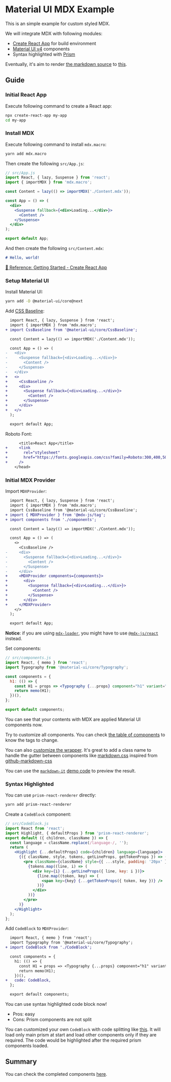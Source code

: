 # Material UI MDX Example

This is an simple example for custom styled MDX.

We will integrate MDX with following modules:

- [Create React App](https://facebook.github.io/create-react-app/) for build environment
- [Material UI v4](https://next.material-ui.com/) components
- Syntax highlighted with [Prism](https://prismjs.com/)

Eventually, it's aim to render [the markdown source](./src/Content.mdx) to [this](https://vdustr.github.io/example-material-ui-mdx/).

## Guide

### Initial React App

Execute following command to create a React app:

```bash
npx create-react-app my-app
cd my-app
```

### Install MDX

Execute following command to install `mdx.macro`:

```bash
yarn add mdx.macro
```

Then create the following `src/App.js`:

```jsx
// src/App.js
import React, { lazy, Suspense } from 'react';
import { importMDX } from 'mdx.macro';

const Content = lazy(() => importMDX('./Content.mdx'));

const App = () => (
  <div>
    <Suspense fallback={<div>Loading...</div>}>
      <Content />
    </Suspense>
  </div>
);

export default App;
```

And then create the following `src/Content.mdx`:

```md
# Hello, world!
```

[🔗 Reference: Getting Started - Create React App](https://mdxjs.com/getting-started/create-react-app)

### Setup Material UI

Install Material UI:

```bash
yarn add -D @material-ui/core@next
```

Add [CSS Baseline](https://material-ui.com/style/css-baseline/):

```diff
  import React, { lazy, Suspense } from 'react';
  import { importMDX } from 'mdx.macro';
+ import CssBaseline from '@material-ui/core/CssBaseline';

  const Content = lazy(() => importMDX('./Content.mdx'));

  const App = () => (
-   <div>
-     <Suspense fallback={<div>Loading...</div>}>
-       <Content />
-     </Suspense>
-   </div>
+   <>
+     <CssBaseline />
+     <div>
+       <Suspense fallback={<div>Loading...</div>}>
+         <Content />
+       </Suspense>
+     </div>
+   </>
  );

  export default App;
```

Roboto Font:

```diff
      <title>React App</title>
+     <link
+       rel="stylesheet"
+       href="https://fonts.googleapis.com/css?family=Roboto:300,400,500"
+     />
    </head>
```

### Initial MDX Provider

Import `MDXProvider`:

```diff
  import React, { lazy, Suspense } from 'react';
  import { importMDX } from 'mdx.macro';
  import CssBaseline from '@material-ui/core/CssBaseline';
+ import { MDXProvider } from '@mdx-js/tag';
+ import components from './components';

  const Content = lazy(() => importMDX('./Content.mdx'));

  const App = () => (
    <>
      <CssBaseline />
-     <div>
-       <Suspense fallback={<div>Loading...</div>}>
-         <Content />
-       </Suspense>
-     </div>
+     <MDXProvider components={components}>
+       <div>
+         <Suspense fallback={<div>Loading...</div>}>
+           <Content />
+         </Suspense>
+       </div>
+     </MDXProvider>
    </>
  );

  export default App;
```

**Notice**: if you are using [`mdx-loader`](https://mdxjs.com/getting-started/webpack#webpack), you might have to use [`@mdx-js/react`](https://mdxjs.com/getting-started/#mdxprovider) instead.

Set components:

```jsx
// src/components.js
import React, { memo } from 'react';
import Typography from '@material-ui/core/Typography';

const components = {
  h1: (() => {
    const H1 = props => <Typography {...props} component="h1" variant="h1" />;
    return memo(H1);
  })(),
};

export default components;
```

You can see that your contents with MDX are applied Material UI components now.

Try to customize all components. You can check [the table of components](https://mdxjs.com/getting-started#table-of-components) to know the tags to change.

You can also [customize the wrapper](https://mdxjs.com/guides/wrapper-customization#using-the-wrapper-for-layout). It's great to add a class name to handle the gutter between components like [markdown.css](./src/markdown.css) inspired from [github-markdown-css](https://github.com/sindresorhus/github-markdown-css/blob/gh-pages/github-markdown.css)

You can use the [`markdown-it`](https://markdown-it.github.io/) [demo code](./src/Content.mdx) to preview the result.

### Syntax Highlighted

You can use `prism-react-renderer` directly:

```bash
yarn add prism-react-renderer
```

Create a `CodeBlock` component:

```jsx
// src/CodeBlock.js
import React from 'react';
import Highlight, { defaultProps } from 'prism-react-renderer';
export default ({ children, className }) => {
  const language = className.replace(/language-/, '');
  return (
    <Highlight {...defaultProps} code={children} language={language}>
      {({ className, style, tokens, getLineProps, getTokenProps }) => (
        <pre className={className} style={{ ...style, padding: '20px' }}>
          {tokens.map((line, i) => (
            <div key={i} {...getLineProps({ line, key: i })}>
              {line.map((token, key) => (
                <span key={key} {...getTokenProps({ token, key })} />
              ))}
            </div>
          ))}
        </pre>
      )}
    </Highlight>
  );
};
```

Add `CodeBlock` to `MDXProvider`:

```diff
  import React, { memo } from 'react';
  import Typography from '@material-ui/core/Typography';
+ import CodeBlock from './CodeBlock';

  const components = {
    h1: (() => {
      const H1 = props => <Typography {...props} component="h1" variant="h1" />;
      return memo(H1);
    })(),
+   code: CodeBlock,
  };

  export default components;
```

You can use syntax highlighted code block now!

- Pros: easy
- Cons: Prism components are not split

You can customized your own `CodeBlock` with code splitting like [this](./src/CodeBlock.js). It will load only main prism at start and load other components only if they are required. The code would be highlighted after the required prism components loaded.

## Summary

You can check the completed components [here](./src/components.js).

